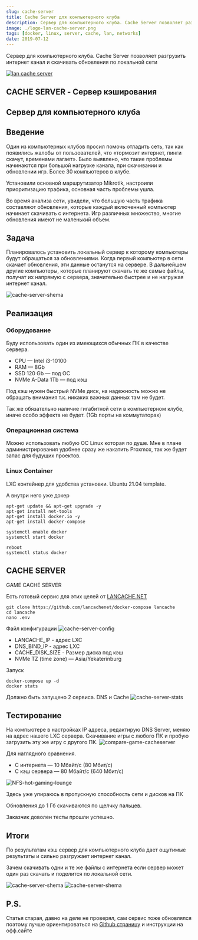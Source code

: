 ```yaml
---
slug: cache-server
title: Cache Server для компьютерного клуба
description: Сервер для компьютерного клуба. Cache Server позволяет разгрузить интернет канал и скачивать обновления по локальной сети
image: ./logo-lan-cache-server.png
tags: [docker, linux, server, cache, lan, networks]
date: 2019-07-12
---
```


Сервер для компьютерного клуба. Cache Server позволяет разгрузить интернет канал и скачивать обновления по локальной сети

[![lan cache server](./logo-lan-cache-server.png)](/blog/cache-server)
<!--truncate-->
## CACHE SERVER - Сервер кэширования
## Сервер для компьютерного клуба

## Введение

Один из компьютерных клубов просил помочь отладить сеть, так как появились жалобы от пользователей, что «тормозит интернет, пинги скачут, временами лагает». Было выявлено, что такие проблемы начинаются при большой нагрузке канала, при скачивании и обновлении игр. Более 30 компьютеров в клубе.

Установили основной маршрутизатор Mikrotik, настроили приоритизацию трафика, основная часть проблемы ушла.

Во время анализа сети, увидели, что большую часть трафика составляют обновления, которые каждый включенный компьютер начинает скачивать с интернета. Игр различных множество, многие обновления  имеют не маленький объем.

## Задача
Планировалось установить локальный сервер к которому компьютеры будут обращаться за обновлениями. Когда первый компьютер в сети скачает обновления, эти данные останутся на сервере. В дальнейшем другие компьютеры, которые планируют скачать те же самые файлы, получат их напрямую с сервера, значительно быстрее и не нагружая интернет канал.

![cache-server-shema](./cache-server-shema.png)


## Реализация
### Оборудование

Буду использовать один из имеющихся обычных ПК в качестве сервера.

- CPU — Intel i3-10100
- RAM — 8Gb
- SSD 120 Gb — под ОС
- NVMe A-Data 1Tb — под кэш

Под кэш нужен быстрый NVMe диск, на надежность можно не обращать внимания т.к. никаких важных данных там не будет.

Так же обязательно наличие гигабитной сети в компьютерном клубе, иначе особо эффекта не будет. (1Gb порты на коммутаторах)

### Операционная система

Можно использовать любую ОС Linux которая по душе. Мне в плане администрирования удобнее сразу же накатить Proxmox, так же будет запас для будущих проектов.

### Linux Container
LXC контейнер для удобства установки. Ubuntu 21.04 template.

А внутри него уже докер

```
apt-get update && apt-get upgrade -y
apt-get install net-tools
apt-get install docker.io -y
apt-get install docker-compose

systemctl enable docker
systemctl start docker

reboot
systemctl status docker  
```

## CACHE SERVER
GAME CACHE SERVER

Есть готовый сервис для этих целей от [LANCACHE.NET](https://lancache.net/)
```
git clone https://github.com/lancachenet/docker-compose lancache
cd lancache
nano .env
```

Файл конфигурации
![cache-server-config](./cache-server-config.png)

- LANCACHE_IP - aдрес LXC
- DNS_BIND_IP - aдрес LXC
- СACHE_DISK_SIZE - Размер диска под кэш 
- NVMe TZ (time zone) — Asia/Yekaterinburg
  

Запуск

```
docker-compose up -d
docker stats
```

Должно быть запущено 2 сервиса. DNS и Cache
![cache-server-stats](./cache-server-stats.png)

## Тестирование

На компьютере в настройках IP адреса, редактирую DNS Server, меняю на адрес нашего LXC сервера.
Скачивание игры с любого ПК и пробую загрузить эту же игру с другого ПК.
![compare-game-cacheserver](./compare-game-cacheserver.png)


Для наглядного сравнения.

- С интернета — 10 Мбайт/c (80 Мбит/c)
- С кэш сервера — 80 Мбайт/c (640 Мбит/c)

![NFS-hot-gaming-lounge](./NFS-hot-gaming-lounge.png)

Здесь уже упираюсь в пропускную способность сети и дисков на ПК

Обновления до 1 Гб скачиваются по щелчку пальцев.

Заказчик доволен тесты прошли успешно.

## Итоги
По результатам кэш сервер для компьютерного клуба дает ощутимые результаты и сильно разгружает интернет канал.

Зачем скачивать одни и те же файлы с интернета если сервер может один раз скачать и поделится по локальной сети.

![cache-server-shema](./cache-server-shema-2.png)
![cache-server-shema](./cache-server-shema-3.png)

## P.S.

Статья старая, давно на деле не проверял, сам сервис тоже обновлялся поэтому лучше ориентироваться на [Github страницу](https://github.com/lancachenet/docker-compose) и инструкции на офф.сайте
